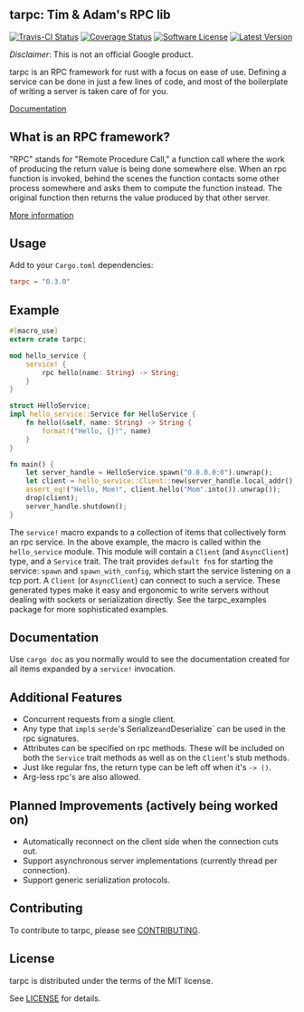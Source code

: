 ## tarpc: Tim & Adam's RPC lib
[![Travis-CI Status](https://travis-ci.org/google/tarpc.png?branch=master)](https://travis-ci.org/google/tarpc)
[![Coverage Status](https://coveralls.io/repos/github/google/tarpc/badge.svg?branch=master)](https://coveralls.io/github/google/tarpc?branch=master)
[![Software License](https://img.shields.io/badge/license-MIT-brightgreen.svg)](LICENSE.txt)
[![Latest Version](https://img.shields.io/crates/v/tarpc.svg)](https://crates.io/crates/tarpc)

*Disclaimer*: This is not an official Google product.

tarpc is an RPC framework for rust with a focus on ease of use. Defining a service can be done in
just a few lines of code, and most of the boilerplate of writing a server is taken care of for you.

[Documentation](https://google.github.io/tarpc)

## What is an RPC framework?
"RPC" stands for "Remote Procedure Call," a function call where the work of producing the return
value is being done somewhere else. When an rpc function is invoked, behind the scenes the function
contacts some other process somewhere and asks them to compute the function instead. The original
function then returns the value produced by that other server.

[More information](https://www.cs.cf.ac.uk/Dave/C/node33.html)

## Usage
Add to your `Cargo.toml` dependencies:

```toml
tarpc = "0.3.0"
```

## Example
```rust
#[macro_use]
extern crate tarpc;

mod hello_service {
    service! {
        rpc hello(name: String) -> String;
    }
}

struct HelloService;
impl hello_service::Service for HelloService {
    fn hello(&self, name: String) -> String {
        format!("Hello, {}!", name)
    }
}

fn main() {
    let server_handle = HelloService.spawn("0.0.0.0:0").unwrap();
    let client = hello_service::Client::new(server_handle.local_addr(), None).unwrap();
    assert_eq!("Hello, Mom!", client.hello("Mom".into()).unwrap());
    drop(client);
    server_handle.shutdown();
}
```

The `service!` macro expands to a collection of items that collectively form an rpc service. In the
above example, the macro is called within the `hello_service` module. This module will contain a
`Client` (and `AsyncClient`) type, and a `Service` trait. The trait provides `default fn`s for
starting the service: `spawn` and `spawn_with_config`, which start the service listening on a tcp
port. A `Client` (or `AsyncClient`) can connect to such a service. These generated types make it
easy and ergonomic to write servers without dealing with sockets or serialization directly. See the
tarpc_examples package for more sophisticated examples.

## Documentation
Use `cargo doc` as you normally would to see the documentation created for all
items expanded by a `service!` invocation.

## Additional Features
- Concurrent requests from a single client.
- Any type that `impl`s `serde`'s Serialize` and `Deserialize` can be used in the rpc signatures.
- Attributes can be specified on rpc methods. These will be included on both the `Service` trait
  methods as well as on the `Client`'s stub methods.
- Just like regular fns, the return type can be left off when it's `-> ()`.
- Arg-less rpc's are also allowed.

## Planned Improvements (actively being worked on)
- Automatically reconnect on the client side when the connection cuts out.
- Support asynchronous server implementations (currently thread per connection).
- Support generic serialization protocols.

## Contributing

To contribute to tarpc, please see [CONTRIBUTING](CONTRIBUTING.md).

## License

tarpc is distributed under the terms of the MIT license.

See [LICENSE](LICENSE) for details.
